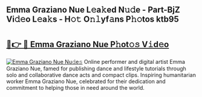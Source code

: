 ## Emma Graziano Nue L𝚎a𝚔ed N𝚞𝚍e - Part-BjZ Vi𝚍𝚎o L𝚎a𝚔s - H𝚘𝚝 O𝚗𝚕yf𝚊ns P𝚑𝚘tos ktb95

# <h2><a href="http://kfcwgx.oniu.top/?m=Emma+Graziano+Nue">🔗👉 🔴 Emma Graziano Nue P𝚑ot𝚘𝚜 V𝚒d𝚎o</a></h2>

[![Emma Graziano Nue Nu𝚍e𝚜](https://i.imgur.com/0qMVB7G.gif)](http://kfcwgx.oniu.top/?m=Emma+Graziano+Nue)
Online performer and digital artist Emma Graziano Nue, famed for publishing dance and lifestyle tutorials through solo and collaborative dance acts and compact clips. Inspiring humanitarian worker Emma Graziano Nue, celebrated for their dedication and commitment to helping those in need around the world.  
